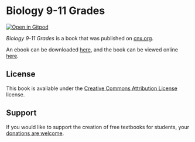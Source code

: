 # Biology 9-11 Grades

[![Open in Gitpod](https://gitpod.io/button/open-in-gitpod.svg)](https://gitpod.io/from-referrer/)

_Biology 9-11 Grades_ is a book that was published on [cnx.org](https://cnx.org/).

An ebook can be downloaded [here](https://github.com/cnx-user-books/cnxbook-biology-9-11-grades/releases/latest), and the book can be viewed online [here](https://github.com/cnx-user-books/cnxbook-biology-9-11-grades/releases/latest).

## License
This book is available under the [Creative Commons Attribution License](./LICENSE) license.

## Support
If you would like to support the creation of free textbooks for students, your [donations are welcome](https://riceconnect.rice.edu/donation/support-openstax-banner).
